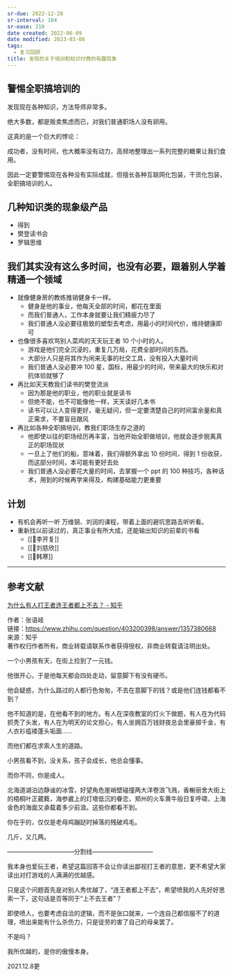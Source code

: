 ```yaml
---
sr-due: 2022-12-28
sr-interval: 104
sr-ease: 310
date created: 2022-06-09
date modified: 2023-03-08
tags:
  - 复习回顾
title: 发现的关于培训和知识付费的有趣现象
---
```


## 警惕全职搞培训的

发现现在各种知识，方法导师非常多。

绝大多数，都是贩卖焦虑而已，对我们普通职场人没有卵用。

这真的是一个巨大的悖论：

成功者，没有时间，也大概率没有动力，高频地整理出一系列完整的糖果让我们食用。

因此一定要警惕现在各种没有实际成就，但擅长各种互联网化包装，干货化包装，全职搞培训的人。

## 几种知识类的现象级产品

- 得到
- 樊登读书会
- 罗辑思维

## 我们其实没有这么多时间，也没有必要，跟着别人学着精通一个领域

- 就像健身房的教练推销健身卡一样。
	- 健身是他的事业，他每天全部的时间，都花在里面
	- 而我们普通人，工作本身就要让我们精疲力尽了
	- 我们普通人没必要往极致的塑型去考虑，用最小的时间代价，维持健康即可
- 也像很多喜欢骂别人菜鸡的天天玩王者 10 个小时的人。
	- 游戏是他们完全沉浸的，重复几万局，花费全部时间的东西。
	- 大部分人只是将其作为闲来无事的社交工具，没有投入大量时间
	- 我们普通人没必要冲 100 星，国标，用最少的时间，带来最大的快乐和对抗体验就够了
- 再比如天天教我们读书的樊登流派
	- 因为那是他的职业，他的职业就是读书
	- 但绝不能，也不可能像他一样，天天读好几本书
	- 读书可以让人变得更好，毫无疑问，但一定要清楚自己的时间富余量和真正需求，不要盲目跟风
- 再比如各种全职搞培训，教我们职场生存之道的
	- 他即使以往的职场经历再丰富，当他开始全职做培训，他就会逐步脱离真正的职场现状
	- 一旦上了他们的船，意味着，我们得额外拿出 10 份时间，得到 1 份收获，而这部分时间，本可能有更好去处
	- 我们普通人没必要花大量的时间，去掌握一个 ppt 的 100 种技巧，各种话术，用到的时候再学来得及，构建基础能力更重要

## 计划

- 有机会再听一听 万维钢、刘润的课程，带着上面的避坑思路去听听看。
- 重新找以前读过的，真正事业有所大成，还能输出知识的前辈的书看
	- [[🧑李开复]]
	- [[🧑刘慈欣]]
	- [[🧑韩寒]]

---

## 参考文献

[为什么有人打王者连王者都上不去？ - 知乎](https://www.zhihu.com/question/403200398/answer/1357380668?utm_source=zhihu&utm_medium=social&utm_oi=32956525576192)

作者：张语岐  
链接：https://www.zhihu.com/question/403200398/answer/1357380668  
来源：知乎  
著作权归作者所有。商业转载请联系作者获得授权，非商业转载请注明出处。  

一个小男孩有天，在街上捡到了一元钱。

他很开心，于是他每天都会四处走动，留意脚下有没有硬币。

他会疑惑，为什么路过的人都行色匆匆，不去在意脚下的钱？或是他们连钱都看不到？

他不知道的是，在他看不到的地方。有人在深夜教室的灯火下做题，有人在为代码抓秃了头发，有人在为明天的论文担心，有人坐拥百万钱财夜总会里豪掷千金，有人衣衫褴褛蓬头垢面……

而他们都在求索人生的道路。

小男孩看不到，没关系，孩子会成长，他总会懂事。

而你不同，你是成人。

北海道湖泊边静谧的冰雪，好望角危崖峭壁碰撞两大洋卷浪飞溅，香榭丽舍大街上的梧桐叶正葳蕤，海参崴上的灯塔低沉的眷恋，郑州的火车黄牛般日复呼啸，上海金色的海面又承载着多少前浪。这些你都看不到。

你在乎的，仅仅是老母鸡蹦跶时掉落的残破鸡毛。

几斤，又几两。

———————————分割线——————————

我本身也爱玩王者，希望这篇回答不会让你读出鄙视打王者的意思，更不希望大家读出对打游戏的人满满的优越感。

只是这个问题首先是对别人秀优越了，“连王者都上不去”，希望喷我的人先好好思索一下，这句话是否等同于“上不去王者”？

即使喷人，也要考虑自洽的逻辑，而不是张口就来，一个连自己都信服不了的道理，喷出来能有什么杀伤力，只是徒劳的害了自己的母亲罢了。

不是吗？

我所优越的，是你的傲慢本身。

2021.12.8更
